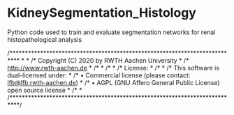# KidneySegmentation_Histology
Python code used to train and evaluate segmentation networks for renal histopathological analysis

/***************************************************************************
\*                                                                         *
/*   Copyright (C) 2020 by RWTH Aachen University                          *
/*   http://www.rwth-aachen.de                                             *
/*                                                                         *
/*                                                                         *
/*   License:                                                              *
/*                                                                         *
/*   This software is dual-licensed under:                                 *
/*   • Commercial license (please contact: lfb@lfb.rwth-aachen.de)         *
/*   • AGPL (GNU Affero General Public License) open source license        *
/*                                                                         *
/***************************************************************************/
